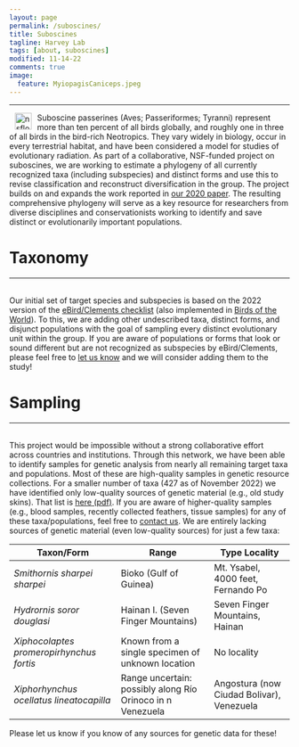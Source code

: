 ```yaml
---
layout: page
permalink: /suboscines/
title: Suboscines
tagline: Harvey Lab
tags: [about, suboscines]
modified: 11-14-22
comments: true
image:
  feature: MyiopagisCaniceps.jpeg
---
```

***

<img align="left" src="/images/nsflogo.png" alt="nsflogo" width="30" hspace="10"/>
Suboscine passerines (Aves; Passeriformes; Tyranni) represent more than ten percent of all birds globally, and roughly one in three of all birds in the bird-rich Neotropics. They vary widely in biology, occur in every terrestrial habitat, and have been considered a model for studies of evolutionary radiation. As part of a collaborative, NSF-funded project on suboscines, we are working to estimate a phylogeny of all currently recognized taxa (including subspecies) and distinct forms and use this to revise classification and reconstruct diversification in the group. The project builds on and expands the work reported in <a href="http://science.sciencemag.org/cgi/content/full/370/6522/1343?ijkey=nYOWIlTOWovKQ&keytype=ref&siteid=sci" target="_blank">our 2020 paper</a>. The resulting comprehensive phylogeny will serve as a key resource for researchers from diverse disciplines and conservationists working to identify and save distinct or evolutionarily important populations.

<br />

# Taxonomy
***

<br />
Our initial set of target species and subspecies is based on the 2022 version of the <a href="https://www.birds.cornell.edu/clementschecklist/download/" target="_blank">eBird/Clements checklist</a> (also implemented in <a href="https://birdsoftheworld.org/bow/home" target="_blank">Birds of the World</a>). To this, we are adding other undescribed taxa, distinct forms, and disjunct populations with the goal of sampling every distinct evolutionary unit within the group. If you are aware of populations or forms that look or sound different but are not recognized as subspecies by eBird/Clements, please feel free to <a href="mailto:mgharvey@utep.edu" target="_blank">let us know</a> and we will consider adding them to the study!

<br />

# Sampling
***

<br />
This project would be impossible without a strong collaborative effort across countries and institutions. Through this network, we have been able to identify samples for genetic analysis from nearly all remaining target taxa and populations. Most of these are high-quality samples in genetic resource collections. For a smaller number of taxa (427 as of November 2022) we have identified only low-quality sources of genetic material (e.g., old study skins). That list is <a href="https://mgharvey.github.io/docs/suboscine_missing_tissues.pdf" target="_blank">here (pdf)</a>. If you are aware of higher-quality samples (e.g., blood samples, recently collected feathers, tissue samples) for any of these taxa/populations, feel free to <a href="mailto:mgharvey@utep.edu" target="_blank">contact us</a>. We are entirely lacking sources of genetic material (even low-quality sources) for just a few taxa:

| Taxon/Form  | Range | Type Locality |
| --- | --- | --- |
| *Smithornis sharpei sharpei* | Bioko (Gulf of Guinea) | Mt. Ysabel, 4000 feet, Fernando Po |
| *Hydrornis soror douglasi* | Hainan I. (Seven Finger Mountains) | Seven Finger Mountains, Hainan |
| *Xiphocolaptes promeropirhynchus fortis* | Known from a single specimen of unknown location | No locality |
| *Xiphorhynchus ocellatus lineatocapilla* | Range uncertain: possibly along Río Orinoco in n Venezuela | Angostura (now Ciudad Bolivar), Venezuela |

Please let us know if you know of any sources for genetic data for these!
